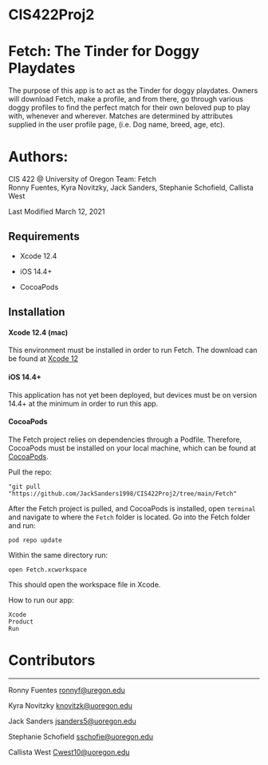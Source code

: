 # CIS422Proj2

# Fetch: The Tinder for Doggy Playdates


The purpose of this app is to act as the Tinder for doggy playdates. Owners will download Fetch, make a profile, and from there, go through various doggy profiles to find the perfect match for their own beloved pup to play with, whenever and wherever.
Matches are determined by attributes supplied in the user profile page, (i.e. Dog name, breed, age, etc).

# Authors:

CIS 422 @ University of Oregon
Team: Fetch   
Ronny Fuentes, Kyra Novitzky, Jack Sanders, Stephanie Schofield, Callista West  

Last Modified March 12, 2021


## Requirements


* Xcode 12.4

* iOS 14.4+

* CocoaPods

## Installation


#### Xcode 12.4 (mac)


This environment must be installed in order to run Fetch. The download can be found at [Xcode 12](https://developer.apple.com/xcode/)


#### iOS 14.4+


This application has not yet been deployed, but devices must be on version 14.4+ at the minimum in order to run this app.


#### CocoaPods


The Fetch project relies on dependencies through a Podfile. Therefore, CocoaPods must be installed on your local machine, which can be found at [CocoaPods](https://cocoapods.org). 


Pull the repo:
```
"git pull "https://github.com/JackSanders1998/CIS422Proj2/tree/main/Fetch"
```

After the Fetch project is pulled, and CocoaPods is installed, open `terminal` and navigate to where the `Fetch` folder is located. Go into the Fetch folder and run:
```
pod repo update
```

Within the same directory run:
```
open Fetch.xcworkspace
```

This should open the workspace file in Xcode. 


How to run our app: 
```
Xcode
Product
Run
```

# Contributors
--------------

Ronny Fuentes <ronnyf@uregon.edu>

Kyra Novitzky <knovitzk@uoregon.edu> 

Jack Sanders <jsanders5@uoregon.edu>

Stephanie Schofield <sschofie@uoregon.edu>

Callista West <Cwest10@uoregon.edu>

